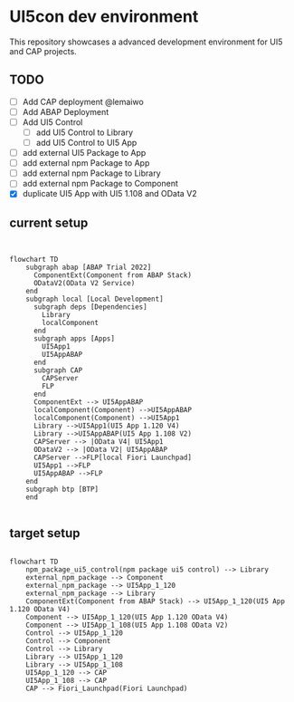 # UI5con dev environment

This repository showcases a advanced development environment for UI5 and CAP projects.

## TODO

- [ ] Add CAP deployment @lemaiwo
- [ ] Add ABAP Deployment
- [ ] Add UI5 Control
  - [ ] add UI5 Control to Library
  - [ ] add UI5 Control to UI5 App
- [ ] add external UI5 Package to App
- [ ] add external npm Package to App
- [ ] add external npm Package to Library
- [ ] add external npm Package to Component
- [X] duplicate UI5 App with UI5 1.108 and OData V2

## current setup

```mermaid


flowchart TD
    subgraph abap [ABAP Trial 2022]
      ComponentExt(Component from ABAP Stack)
      ODataV2(OData V2 Service)
    end
    subgraph local [Local Development]
      subgraph deps [Dependencies]
        Library
        localComponent
      end
      subgraph apps [Apps]
        UI5App1
        UI5AppABAP
      end
      subgraph CAP
        CAPServer
        FLP
      end
      ComponentExt --> UI5AppABAP
      localComponent(Component) -->UI5AppABAP
      localComponent(Component) -->UI5App1
      Library -->UI5App1(UI5 App 1.120 V4)
      Library -->UI5AppABAP(UI5 App 1.108 V2)
      CAPServer --> |OData V4| UI5App1
      ODataV2 --> |OData V2| UI5AppABAP
      CAPServer -->FLP[local Fiori Launchpad]
      UI5App1 -->FLP
      UI5AppABAP -->FLP
    end
    subgraph btp [BTP]
    end


```

## target setup

```mermaid

flowchart TD
    npm_package_ui5_control(npm package ui5 control) --> Library
    external_npm_package --> Component
    external_npm_package --> UI5App_1_120
    external_npm_package --> Library
    ComponentExt(Component from ABAP Stack) --> UI5App_1_120(UI5 App 1.120 OData V4)
    Component --> UI5App_1_120(UI5 App 1.120 OData V4)
    Component --> UI5App_1_108(UI5 App 1.108 OData V2)
    Control --> UI5App_1_120
    Control --> Component
    Control --> Library
    Library --> UI5App_1_120
    Library --> UI5App_1_108
    UI5App_1_120 --> CAP
    UI5App_1_108 --> CAP
    CAP --> Fiori_Launchpad(Fiori Launchpad)
```
